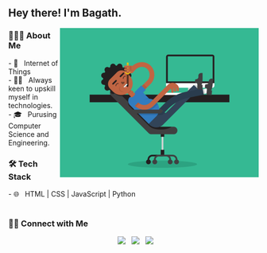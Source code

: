 <h2> Hey there! I'm Bagath. </h2>
<img align="right" alt="GIF" src="https://raw.githubusercontent.com/ajhacker03/ajhacker03/main/5eKX.gif" width="400"/>
<h3> 👨🏻‍💻 About Me </h3>
- 🔭 &nbsp; Internet of Things<br>
- 🙋‍♂️ &nbsp; Always keen to upskill myself in technologies.<br>
- 🎓 &nbsp; Purusing Computer Science and Engineering.<br>
  <h3>🛠 Tech Stack</h3>
- 🌐 &nbsp; HTML | CSS | JavaScript | Python

<br>
</br>
<h3> 🤝🏻 Connect with Me </h3>
<p align="center">  
&nbsp; <a href="" target="_blank" rel="noopener noreferrer"><img src="https://img.icons8.com/plasticine/100/000000/instagram-new.png" width="50" /></a> 
&nbsp; <a href="mailto:bagath006@gmail.com" target="_blank" rel="noopener noreferrer"><img src="https://img.icons8.com/plasticine/100/000000/gmail.png"  width="50" /></a>
&nbsp; <a href="https://www.linkedin.com/in/bagath-singh-40aba0216/" target="_blank" rel="noopener noreferrer"><img src="https://img.icons8.com/plasticine/100/000000/linkedin.png" width="50" /></a>
</p>
